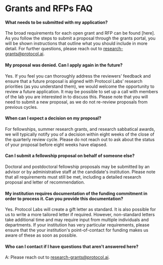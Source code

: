 # Grants and RFPs FAQ

#### What needs to be submitted with my application?
The broad requirements for each open grant and RFP can be found [here]. As you follow the steps to submit a proposal through the grants portal, you will be shown instructions that outline what you should include in more detail. For further questions, please reach out to research-grants@protocol.ai.

#### My proposal was denied. Can I apply again in the future?
Yes. If you feel you can thoroughly address the reviewers’ feedback and ensure that a future proposal is aligned with Protocol Labs’ research priorities (as you understand them), we would welcome the opportunity to review a future application. It may be possible to set up a call with members of the lab you are interested in to discuss this. Please note that you will need to submit a new proposal, as we do not re-review proposals from previous cycles.

#### When can I expect a decision on my proposal?
For fellowships, summer research grants, and research sabbatical awards, we will typically notify you of a decision within eight weeks of the close of the quarterly review cycle. Please do not reach out to ask about the status of your proposal before eight weeks have elapsed.

#### Can I submit a fellowship proposal on behalf of someone else?
Doctoral and postdoctoral fellowship proposals may be submitted by an advisor or by administrative staff at the candidate's institution. Please note that all requirements must still be met, including a detailed research proposal and letter of recommendation.

#### My institution requires documentation of the funding commitment in order to process it. Can you provide this documentation?
Yes. Protocol Labs will create a gift letter as standard. It is also possible for us to write a more tailored letter if required. However, non-standard letters take additional time and may require input from multiple individuals and departments. If your institution has very particular requirements, please ensure that the your institution's point-of-contact for funding makes us aware of these as soon as possible.

#### Who can I contact if I have questions that aren't answered here?
A: Please reach out to research-grants@protocol.ai.

